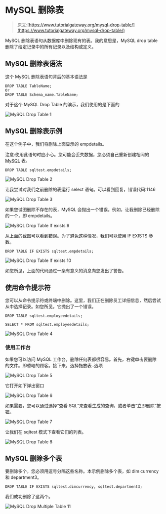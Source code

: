 # MySQL 删除表

> 原文:[https://www.tutorialgateway.org/mysql-drop-table/](https://www.tutorialgateway.org/mysql-drop-table/)

MySQL 删除表语句从数据库中删除现有的表。我的意思是，MySQL drop table 删除了给定记录中的所有记录以及结构或定义。

## MySQL 删除表语法

这个 MySQL 删除表语句背后的基本语法是

```
DROP TABLE TableName;
Or 
DROP TABLE Schema_name.TableName;
```

对于这个 MySQL Drop Table 的演示，我们使用的是下面的

![MySQL Drop Table 1](img/c5143d67f61350ec0e3e64397d1386a7.png)

## MySQL 删除表示例

在这个例子中，我们将删除上面显示的 empdetails。

注意:使用此语句时应小心。您可能会丢失数据，您必须自己重新创建相同的 [MySQL](https://www.tutorialgateway.org/mysql-tutorial/) 表。

```
DROP TABLE sqltest.empdetails;
```

![MySQL Drop Table 2](img/4dd632b869994ac4b8530d291ab1b271.png)

让我尝试对我们之前删除的表运行 select 语句。可以看到回复，错误代码:1146

![MySQL Drop Table 3](img/d99fb346de2ae5f1057e546c8011f0ec.png)

如果您试图删除不存在的表，MySQL 会抛出一个错误。例如，让我删除已经删除的一个，即 empdetails。

![MySQL Drop Table If exists 9](img/f67af0085e002d75b04e47f91def1021.png)

从上面的截图可以看到错误。为了避免这种情况，我们可以使用 IF EXISTS 参数。

```
DROP TABLE IF EXISTS sqltest.empdetails;
```

![MySQL Drop Table If exists 10](img/b10f2f1c384a1796f897087cb13cb671.png)

如您所见，上面的代码通过一条有意义的消息向您发出了警告。

## 使用命令提示符

您可以从命令提示符或终端中删除。这里，我们正在删除员工详细信息，然后尝试从中选择记录。如您所见，它抛出了一个错误。

```
DROP TABLE sqltest.employeedetails;

SELECT * FROM sqltest.employeedetails;
```

![MySQL Drop Table 4](img/e7cb572e385e6581fcbc9dd9f856d2f5.png)

### 使用工作台

如果您可以访问 MySQL 工作台，删除任何表都很容易。首先，右键单击要删除的文件。即昏暗的顾客。接下来，选择拖放表..选项

![MySQL Drop Table 5](img/359c3b69453d70f2d717fe927e1c50c3.png)

它打开如下弹出窗口

![MySQL Drop Table 6](img/2e9013664ba8291936517f6060fc4c66.png)

如果需要，您可以通过选择“查看 SQL”来查看生成的查询，或者单击“立即删除”按钮。

![MySQL Drop Table 7](img/f0a73fd5864cc15a4d30dd7af0be6895.png)

让我们在 sqltest 模式下查看它们的列表。

![MySQL Drop Table 8](img/62d7d2acae2b6a936a9d000bdd376047.png)

## MySQL 删除多个表

要删除多个，您必须用逗号分隔这些名称。本示例删除多个表，如 dim currency 和 department3。

```
DROP TABLE IF EXISTS sqltest.dimcurrency, sqltest.department3;
```

我们成功删除了这两个。

![MySQL Drop Multiple Table 11](img/60e881ee77455b191a5646d092ee6731.png)